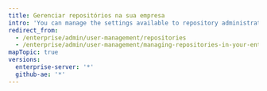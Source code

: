 ```yaml
---
title: Gerenciar repositórios na sua empresa
intro: 'You can manage the settings available to repository administrators in your enterprise.'
redirect_from:
  - /enterprise/admin/user-management/repositories
  - /enterprise/admin/user-management/managing-repositories-in-your-enterprise
mapTopic: true
versions:
  enterprise-server: '*'
  github-ae: '*'
---
```


